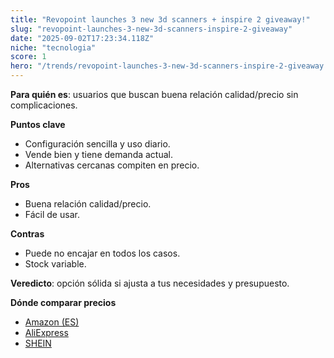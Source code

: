 ```yaml
---
title: "Revopoint launches 3 new 3d scanners + inspire 2 giveaway!"
slug: "revopoint-launches-3-new-3d-scanners-inspire-2-giveaway"
date: "2025-09-02T17:23:34.118Z"
niche: "tecnologia"
score: 1
hero: "/trends/revopoint-launches-3-new-3d-scanners-inspire-2-giveaway.jpg"
---
```


**Para quién es**: usuarios que buscan buena relación calidad/precio sin complicaciones.
  
**Puntos clave**
- Configuración sencilla y uso diario.
- Vende bien y tiene demanda actual.
- Alternativas cercanas compiten en precio.

**Pros**
- Buena relación calidad/precio.
- Fácil de usar.

**Contras**
- Puede no encajar en todos los casos.
- Stock variable.

**Veredicto**: opción sólida si ajusta a tus necesidades y presupuesto.

**Dónde comparar precios**
- [Amazon (ES)](https://www.amazon.es/s?k=Revopoint%20launches%203%20new%203d%20scanners%20%2B%20inspire%202%20giveaway!&language=es_ES&tag=teknovashop25-21)
- [AliExpress](https://es.aliexpress.com/wholesale?SearchText=Revopoint%20launches%203%20new%203d%20scanners%20%2B%20inspire%202%20giveaway!)
- [SHEIN](https://es.shein.com/pdsearch/Revopoint%20launches%203%20new%203d%20scanners%20%2B%20inspire%202%20giveaway!/)
